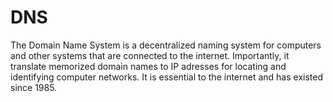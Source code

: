# DNS


The Domain Name System is a decentralized naming system for computers and other systems that are connected to the internet. Importantly, it translate memorized domain names to IP adresses for locating and identifying computer networks. It is essential to the internet and has existed since 1985.
